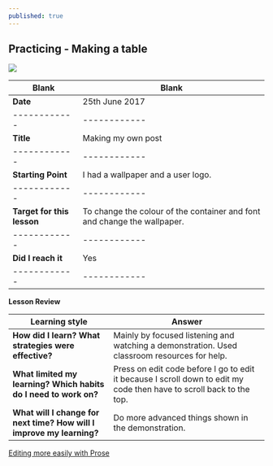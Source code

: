 ```yaml
---
published: true
---
```

## Practicing  - Making a table

![]({{site.baseurl}}/http://www.planwallpaper.com/static/images/Nature-Beach-Scenery-Wallpaper-HD.jpg)

|     Blank            |  Blank       |
|    ------------      | ------------ |
|     **Date**         |  25th June 2017 |
|    ------------      | ------------ |
|     **Title**        |  Making my own post |
|    ------------      | ------------ |
|   **Starting Point**  |I had a wallpaper and a user logo.| 
|    ------------      | ------------ |
|   **Target for this lesson** | To change the colour of the container and font and change the wallpaper.|
|    ------------      | ------------ |
|   **Did I reach it** |     Yes      |
|    ------------      | ------------ |

**Lesson Review**

|   Learning style   |   Answer   |
|   ------------     |   ------------   |
|   **How did I learn? What strategies were effective?**   |  Mainly by focused listening and watching a demonstration. Used classroom resources for help.|
|   **What limited my learning? Which habits do I need to work on?**  |   Press on edit code before I go to edit it because I scroll down to edit my code then have to scroll back to the top.|
|   **What will I change for next time? How will I improve my learning?**  |  Do more advanced things shown in the demonstration.  |

[Editing more easily with Prose](http://prose.io/#TR1CK5H0T/TR1CK5H0T.github.io/tree/master/_posts "Prose")
